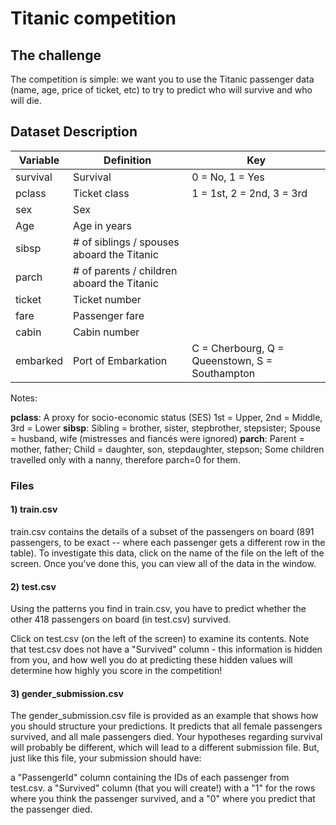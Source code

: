 # Titanic competition

## The challenge

The competition is simple: we want you to use the Titanic passenger data (name, age, price of ticket, etc) to try to predict who will survive and who will die.

## Dataset Description

| Variable  | Definition | Key |
| --------  | ---------- | --- |
| survival  | Survival              | 0 = No, 1 = Yes |
| pclass    | Ticket class          | 1 = 1st, 2 = 2nd, 3 = 3rd |
| sex       | Sex                   | |
| Age       | Age in years          | |
| sibsp     | # of siblings / spouses aboard the Titanic | |
| parch     | # of parents / children aboard the Titanic | |
| ticket    | Ticket number         | |
| fare      | Passenger fare        | |
| cabin     | Cabin number          | |
| embarked  | Port of Embarkation   | C = Cherbourg, Q = Queenstown, S = Southampton |

Notes:

**pclass**: A proxy for socio-economic status (SES) 1st = Upper, 2nd = Middle, 3rd = Lower
**sibsp**: Sibling = brother, sister, stepbrother, stepsister; Spouse = husband, wife (mistresses and fiancés were ignored)
**parch**: Parent = mother, father; Child = daughter, son, stepdaughter, stepson; Some children travelled only with a nanny, therefore parch=0 for them.

### Files

#### 1) train.csv

train.csv contains the details of a subset of the passengers on board (891 passengers, to be exact -- where each passenger gets a different row in the table). 
To investigate this data, click on the name of the file on the left of the screen. Once you've done this, you can view all of the data in the window.

#### 2) test.csv

Using the patterns you find in train.csv, you have to predict whether the other 418 passengers on board (in test.csv) survived.

Click on test.csv (on the left of the screen) to examine its contents. Note that test.csv does not have a "Survived" column - this information is hidden from you,
and how well you do at predicting these hidden values will determine how highly you score in the competition!

#### 3) gender_submission.csv

The gender_submission.csv file is provided as an example that shows how you should structure your predictions. It predicts that all female passengers survived, 
and all male passengers died. Your hypotheses regarding survival will probably be different, which will lead to a different submission file. But, just like this file, 
your submission should have:

a "PassengerId" column containing the IDs of each passenger from test.csv.
a "Survived" column (that you will create!) with a "1" for the rows where you think the passenger survived, and a "0" where you predict that the passenger died.